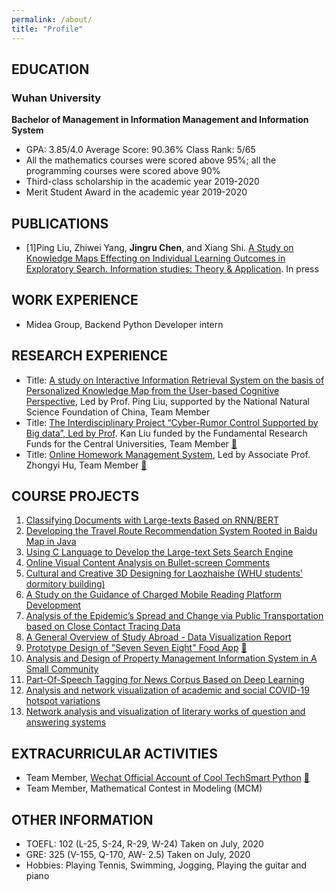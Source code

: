 ```yaml
---
permalink: /about/
title: "Profile"
---
```


## EDUCATION
### Wuhan University
**Bachelor of Management  in Information Management and Information System**
+ GPA: 3.85/4.0   Average Score: 90.36%   Class Rank: 5/65
+ All the mathematics courses were scored above 95%; all the programming courses were scored above 90%
+ Third-class scholarship in the academic year 2019-2020
+ Merit Student Award in the academic year 2019-2020

## PUBLICATIONS
+ [1]Ping Liu, Zhiwei Yang, **Jingru Chen**, and Xiang Shi. [A Study on Knowledge Maps Effecting on Individual Learning Outcomes in Exploratory Search. Information studies: Theory & Application](https://jeannnnie.github.io/user%20research/kmap_information_retrieval_system). In press

## WORK EXPERIENCE
+ Midea Group, Backend Python Developer intern

## RESEARCH EXPERIENCE
+ Title: [A study  on Interactive Information Retrieval System on the basis of  Personalized Knowledge Map from the User-based  Cognitive Perspective](https://jeannnnie.github.io/user%20research/kmap_information_retrieval_system), Led by Prof. Ping Liu, supported by the National Natural Science Foundation of China, Team Member
+ Title: [The Interdisciplinary Project “Cyber-Rumor Control Supported by Big data”, Led by Prof](https://jeannnnie.github.io/computer%20techniques/cyber_rumor_control). Kan Liu funded by the Fundamental Research Funds for the Central Universities, Team Member [🔗](http://39.97.189.74:5000/)
+ Title: [Online Homework Management System](https://jeannnnie.github.io/computer%20techniques/homework_management_system), Led by Associate Prof. Zhongyi Hu, Team Member [🔗](https://www.homewk.cn/)

## COURSE PROJECTS
1. [Classifying Documents with Large-texts Based on RNN/BERT](https://jeannnnie.github.io/computer%20techniques/texts_classification)
2. [Developing the Travel Route Recommendation System Rooted in Baidu Map in Java](https://jeannnnie.github.io/computer%20techniques/Java_route_recommendation)
3. [Using C Language to Develop the Large-text Sets Search Engine](https://jeannnnie.github.io/computer%20techniques/c_search_engine)
4. [Online Visual Content Analysis on Bullet-screen Comments](https://jeannnnie.github.io/data%20analysis/TSCs_visualization)
5. [Cultural and Creative 3D Designing for Laozhaishe (WHU students' dormitory building)](https://jeannnnie.github.io/design/3d_laozhaishe)
6. [A Study on the Guidance of Charged Mobile Reading Platform Development](https://jeannnnie.github.io/data%20analysis/mobile_reading_platform)
7. [Analysis of the Epidemic’s Spread  and  Change via Public Transportation based on Close Contact Tracing Data](https://jeannnnie.github.io/data%20analysis/covid19_spread)
8. [A General Overview of Study Abroad - Data Visualization Report](https://jeannnnie.github.io/data%20analysis/international_students_netflow)
9. [Prototype Design of "Seven Seven Eight" Food App](https://jeannnnie.github.io/user%20research/778_prototype) [🔗](https://26d48v.axshare.com/)
10. [Analysis and Design of Property Management Information System in A Small Community](https://jeannnnie.github.io/computer%20techniques/property_management_information_system)
11. [Part-Of-Speech Tagging for News Corpus Based on Deep Learning](https://jeannnnie.github.io/computer%20techniques/news_POS_tagging)
12. [Analysis and network visualization of academic and social COVID-19 hotspot variations](https://jeannnnie.github.io/data%20analysis/covid19_hotspot_variation)
13. [Network analysis and visualization of literary works of question and answering systems](https://jeannnnie.github.io/data%20analysis/q&a_system)

## EXTRACURRICULAR ACTIVITIES
+ Team Member, [Wechat Official Account of Cool TechSmart Python](https://jeannnnie.github.io/computer%20techniques/python_wechat_official_account) [🔗](https://mp.weixin.qq.com/mp/profile_ext?action=home&__biz=Mzg4MzE0NDExMQ==&uin=&key=&devicetype=Windows+10+x64&version=63030068&lang=zh_CN&a8scene=7&fontgear=2)
+ Team Member, Mathematical Contest in Modeling (MCM)

## OTHER INFORMATION
+ TOEFL: 102 (L-25, S-24, R-29, W-24) Taken on July, 2020
+ GRE: 325 (V-155, Q-170, AW- 2.5) Taken on July, 2020 
+ Hobbies: Playing Tennis, Swimming, Jogging, Playing the guitar and piano